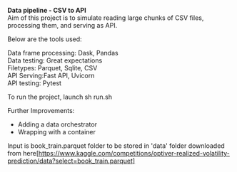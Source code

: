 **Data pipeline - CSV to API**<br> Aim of this project is to simulate reading large chunks of CSV files, processing them, and serving as API.<br>

Below are the tools used:

Data frame processing: Dask, Pandas<br>
Data testing: Great expectations<br>
Filetypes: Parquet, Sqlite, CSV<br>
API Serving:Fast API, Uvicorn<br>
API testing: Pytest<br>

To run the project, launch sh run.sh

Further Improvements:
* Adding a data orchestrator
* Wrapping with a container

Input is book_train.parquet folder to be stored in 'data' folder downloaded from here[https://www.kaggle.com/competitions/optiver-realized-volatility-prediction/data?select=book_train.parquet]


